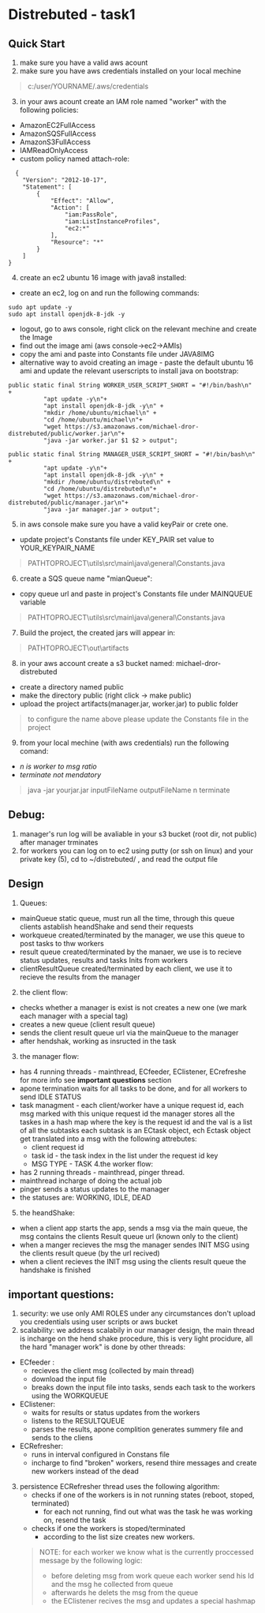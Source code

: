 # Distrebuted - task1
## Quick Start 
1. make sure you have a valid aws acount 
2. make sure you have aws credentials installed on your local mechine 
> c:/user/YOURNAME/.aws/credentials
3. in your aws acount create an IAM role named "worker" with the following policies:
  - AmazonEC2FullAccess 
  - AmazonSQSFullAccess 
  - AmazonS3FullAccess 
  - IAMReadOnlyAccess 
  - custom policy named attach-role:
```
  {
    "Version": "2012-10-17",
    "Statement": [
        {
            "Effect": "Allow",
            "Action": [
                "iam:PassRole",
                "iam:ListInstanceProfiles",
                "ec2:*"
            ],
            "Resource": "*"
        }
    ]
}
```
4. create an ec2 ubuntu 16 image with java8 installed:
  - create an ec2, log on and run the following commands:
  ```
  sudo apt update -y
  sudo apt install openjdk-8-jdk -y
  ```
  - logout, go to aws console, right click on the relevant mechine and create the Image 
  - find out the image ami (aws console->ec2->AMIs)
  - copy the ami and paste into Constants file under JAVA8IMG
  - alternative way to avoid creating an image - paste the default ubuntu 16 ami and update the relevant userscripts to install java on bootstrap:
  ```
  public static final String WORKER_USER_SCRIPT_SHORT = "#!/bin/bash\n" +
            "apt update -y\n"+
            "apt install openjdk-8-jdk -y\n" +
            "mkdir /home/ubuntu/michael\n" +
            "cd /home/ubuntu/michael\n"+
            "wget https://s3.amazonaws.com/michael-dror-distrebuted/public/worker.jar\n"+
            "java -jar worker.jar $1 $2 > output";
  
  public static final String MANAGER_USER_SCRIPT_SHORT = "#!/bin/bash\n" +
            "apt update -y\n"+
            "apt install openjdk-8-jdk -y\n" +
            "mkdir /home/ubuntu/distrebuted\n" +
            "cd /home/ubuntu/distrebuted\n"+
            "wget https://s3.amazonaws.com/michael-dror-distrebuted/public/manager.jar\n"+
            "java -jar manager.jar > output";
  ```
5. in aws console make sure you have a valid keyPair or crete one.
  - update project's Constants file under KEY_PAIR set value to YOUR_KEYPAIR_NAME
  >PATHTOPROJECT\utils\src\main\java\general\Constants.java 
6. create a SQS queue name "mianQueue":
  - copy queue url and paste in project's Constants file under MAINQUEUE variable
  >PATHTOPROJECT\utils\src\main\java\general\Constants.java
7. Build the project, the created jars will appear in:
  >PATHTOPROJECT\out\artifacts
8. in your aws account create a s3 bucket named: michael-dror-distrebuted
  - create a directory named public
  - make the directory public (right click -> make public)
  - upload the project artifacts(manager.jar, worker.jar) to public folder
>to configure the name above please update the Constants file in the project
9. from your local mechine (with aws credentials) run the following comand:
  - *n is worker to msg ratio*
  - *terminate not mendatory*
> java -jar yourjar.jar inputFileName outputFileName n terminate


## Debug:
1. manager's run log will be avaliable in your s3 bucket (root dir, not public) after manager trminates
2. for workers you can log on to ec2 using putty (or ssh on linux) and your private key (5), cd to ~/distrebuted/ , and read the output file   

## Design
1. Queues:
  - mainQueue static queue, must run all the time, through this queue clients astablish heandShake and send their requests
  - workqueue created/terminated by the manager, we use this queue to post tasks to thw workers
  - result queue created/terminated by the manaer, we use is to recieve status updates, results and tasks Inits  from workers
  - clientResultQueue created/terminated by each client, we use it to recieve the results from the manager
2. the client flow:
  - checks whether a manager is exist is not creates a new one (we mark each manager with a special tag)
  - creates a new queue (client result queue)
  - sends the client result queue url via the mainQueue to the manager
  - after hendshak, working as insructed in the task
3. the manager flow:
  - has 4 running threads - mainthread, ECfeeder, EClistener, ECrefreshe for more info see **important questions** section
  - apone termination waits for all tasks to be done, and for all workers to send IDLE STATUS
  - task managment - each client/worker have a unique request id, each msg marked with this unique request id
  the manager stores all the taskes in a hash map where the key is the request id and the val is a list of all the subtasks 
  each subtask is an ECtask object, ech Ectask object get translated into a msg with the following attrebutes:
    - client request id 
    - task id - the task index in the list under the request id key
    - MSG TYPE - TASK
4.the worker flow:
  - has 2 running threads - mainthread, pinger thread.
  - mainthread incharge of doing the actual job
  - pinger sends a status updates to the manager 
  - the statuses are: WORKING, IDLE, DEAD
5. the heandShake:
  - when a client app starts the app, sends a msg via the main queue, the msg contains the clients Result queue url (known only to the client)
  - when a manger recieves the msg the manager sendes INIT MSG using the clients result queue (by the url recived)
  - when a client recieves the INIT msg using the clients result queue the handshake is finished
  
  
## important questions:
1. security: we use only AMI ROLES under any circumstances don't upload you credentials using user scripts or aws bucket
2. scalability: we address scalabily in our manager design, the main thread is incharge on the hend shake procedure,
this is very light procidure, all the hard "manager work" is done by other threads:
  - ECfeeder :
    - recieves the client msg (collected by main thread) 
    - download the input file
    - breaks down the input file into tasks, sends each task to the workers using the WORKQUEUE
  - EClistener:
    - waits for results or status updates from the workers
    - listens to the RESULTQUEUE
    - parses the results, apone complition generates summery file and sends to the cliens
  - ECRefresher:
    - runs in interval configured in Constans file
    - incharge to find "broken" workers, resend thire messages and create new workers instead of the dead
 3. persistence ECRefresher thread uses the following algorithm:
    - checks if one of the workers is in not running states (reboot, stoped, terminated)
      - for each not running, find out what was the task he was working on, resend the task
    - checks if one the workers is stoped/terminated
      - according to the list size creates new workers.
    > NOTE: for each worker we know what is the currently proccessed message by the following logic:
    > - before deleting msg from work queue each worker send his Id and the msg he collected from queue
    > - afterwards he delets the msg from the queue
    > - the EClistener recives the msg and updates a special hashmap 
